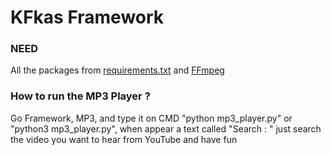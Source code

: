# KFkas Framework



### NEED

All the packages from [requirements.txt](https://github.com/JaoKFkas/framework/blob/main/Framework/requirements.txt) and [FFmpeg](https://www.ffmpeg.org/)

### How to run the MP3 Player ?

Go Framework, MP3, and type it on CMD "python mp3_player.py" or "python3 mp3_player.py", when appear a text called "Search : " just search the video you want to hear from YouTube and have fun

